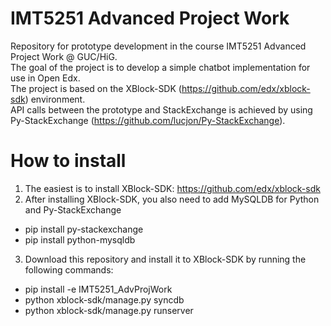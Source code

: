 # IMT5251 Advanced Project Work

Repository for prototype development in the course IMT5251 Advanced Project Work @ GUC/HiG. <br />
The goal of the project is to develop a simple chatbot implementation for use in Open Edx.  <br />
The project is based on the XBlock-SDK (https://github.com/edx/xblock-sdk) environment. <br />
API calls between the prototype and StackExchange is achieved by using Py-StackExchange (https://github.com/lucjon/Py-StackExchange).

# How to install
1. The easiest is to install XBlock-SDK: https://github.com/edx/xblock-sdk
2. After installing XBlock-SDK, you also need to add MySQLDB for Python and Py-StackExchange
  * pip install py-stackexchange
  * pip install python-mysqldb
3. Download this repository and install it to XBlock-SDK by running the following commands: 
  * pip install -e IMT5251_AdvProjWork
  * python xblock-sdk/manage.py syncdb
  * python xblock-sdk/manage.py runserver
